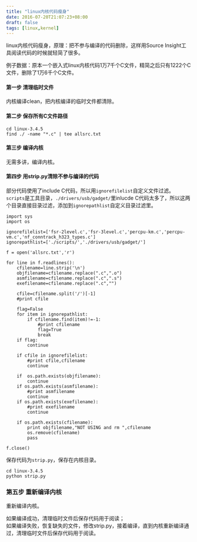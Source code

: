 ```yaml
---
title: "linux内核代码瘦身"
date: 2016-07-20T21:07:23+08:00
draft: false
tags: [linux,kernel]
---
```


linux内核代码瘦身，原理：把不参与编译的代码删除，这样用Source Insight工具阅读代码的时候就轻简了很多。

例子数据：原本一个嵌入式linux内核代码1万7千个C文件，精简之后只有1222个C文件，删除了1万6千个C文件。

<!--more-->

#### 第一步 清理临时文件

内核编译clean，把内核编译的临时文件都清除。

#### 第二步 保存所有C文件路径

```
cd linux-3.4.5
find ./ -name "*.c" | tee allsrc.txt
```

#### 第三步 编译内核

无需多讲，编译内核。

#### 第四步 用strip.py清除不参与编译的代码

部分代码使用了include C代码，所以用`ignorefilelist`自定义文件过滤。`scripts`是工具目录，`./drivers/usb/gadget/`里inlucde C代码太多了，所以这两个目录直接目录过滤，添加到`ignorepathlist`自定义目录过滤里。

```
import sys
import os

ignorefilelist=['fsr-2level.c','fsr-3level.c','percpu-km.c','percpu-vm.c','nf_conntrack_h323_types.c']
ignorepathlist=['./scripts/','./drivers/usb/gadget/']

f = open('allsrc.txt','r')  

for line in f.readlines():
	cfilename=line.strip('\n')
	objfilename=cfilename.replace(".c",".o")
	asmfilename=cfilename.replace(".c",".s")
	exefilename=cfilename.replace(".c","")

	cfile=cfilename.split('/')[-1]
	#print cfile
	
	flag=False
	for item in ignorepathlist:
		if cfilename.find(item)!=-1:
			#print cfilename
			flag=True
			break
	if flag:
		continue
	
	if cfile in ignorefilelist:
		#print cfile,cfilename
		continue
	
	if  os.path.exists(objfilename):
		continue
	if os.path.exists(asmfilename):
		#print asmfilename
		continue
	if os.path.exists(exefilename):
		#print exefilename
		continue
	
	if os.path.exists(cfilename):
		print objfilename,"NOT USING and rm ",cfilename
		os.remove(cfilename)
		pass

f.close()
```

保存代码为`strip.py`，保存在内核目录。

```
cd linux-3.4.5
python strip.py
```

### 第五步 重新编译内核

重新编译内核。

如果编译成功，清理临时文件后保存代码用于阅读；  
如果编译失败，恢复缺失的文件，修改strip.py，接着编译，直到内核重新编译通过，清理临时文件后保存代码用于阅读。



